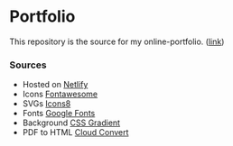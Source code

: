 # Portfolio

This repository is the source for my online-portfolio.
([link](https://matejbursik.netlify.app))

### Sources

- Hosted on [Netlify](https://www.netlify.com/)
- Icons [Fontawesome](https://fontawesome.com/search?o=r&m=free)
- SVGs [Icons8](https://icons8.com/icons/)
- Fonts [Google Fonts](https://fonts.google.com/)
- Background [CSS Gradient](https://cssgradient.io/)
- PDF to HTML [Cloud Convert](https://cloudconvert.com/)

